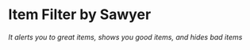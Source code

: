 # Item Filter by Sawyer
###### It alerts you to great items, shows you good items, and hides bad items
